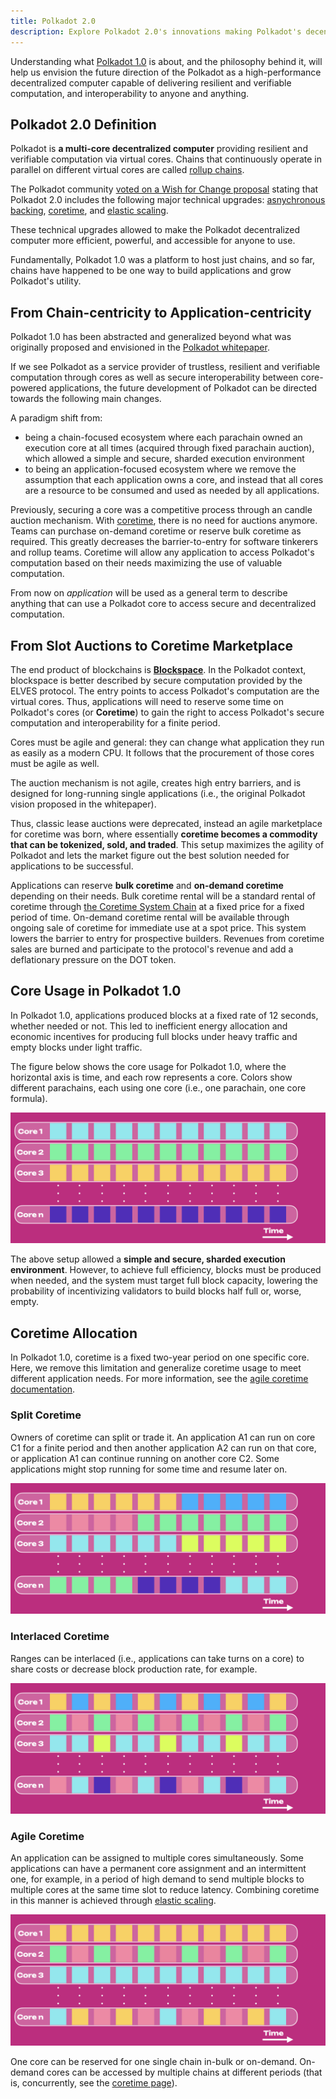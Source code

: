 ```yaml
---
title: Polkadot 2.0
description: Explore Polkadot 2.0's innovations making Polkadot's decentralized computer more accessible and efficient.
---
```


Understanding what [Polkadot 1.0](./polkadot-v1.md) is about, and the philosophy behind it, will help
us envision the future direction of the Polkadot as a high-performance decentralized computer capable of delivering resilient and verifiable computation, and interoperability to anyone and anything.
  
## Polkadot 2.0 Definition

Polkadot is **a multi-core decentralized computer** providing resilient and verifiable computation via virtual cores. Chains that continuously operate in parallel on different virtual cores are called [rollup chains](../learn/learn-parachains.md).

The Polkadot community [voted on a Wish for Change proposal](https://polkadot.polkassembly.io/referenda/747) stating that Polkadot 2.0 includes the following major technical upgrades: [asnychronous backing](../learn/learn-async-backing.md), [coretime](../learn/learn-agile-coretime.md), and [elastic scaling](../learn/learn-elastic-scaling.md).

These technical upgrades allowed to make the Polkadot decentralized computer more efficient, powerful, and accessible for anyone to use.

Fundamentally, Polkadot 1.0 was a platform to host just chains, and so far, chains have happened to be one way to build applications and grow Polkadot's utility.

## From Chain-centricity to Application-centricity

Polkadot 1.0 has been abstracted and generalized beyond what was originally proposed and envisioned in
the [Polkadot whitepaper](https://polkadot.network/whitepaper/).

If we see Polkadot as a service provider of trustless, resilient and verifiable computation through cores as well as secure interoperability between core-powered applications, the future development of
Polkadot can be directed towards the following main changes.

A paradigm shift from:

- being a chain-focused ecosystem where each parachain owned an execution core at all times
  (acquired through fixed parachain auction), which allowed a simple and secure, sharded execution
  environment
- to being an application-focused ecosystem where we remove the assumption that each application
  owns a core, and instead that all cores are a resource to be consumed and used as needed by all
  applications.

Previously, securing a core was a competitive process through an
candle auction mechanism. With [coretime](#coretime-allocation), there is no need for
auctions anymore. Teams can purchase on-demand coretime or reserve bulk coretime as required. This
greatly decreases the barrier-to-entry for software tinkerers and rollup teams. Coretime will allow any application to access Polkadot's computation based on their needs maximizing the use of valuable computation.

From now on _application_ will be used as a general term to describe anything that can use a
Polkadot core to access secure and decentralized computation.

## From Slot Auctions to Coretime Marketplace

The end product of blockchains is [**Blockspace**](./polkadot-v1.md#polkadots-blockspace). In the Polkadot context, blockspace is better described by secure computation provided by the ELVES protocol.
The entry points to access Polkadot's computation are the virtual cores. Thus, applications will need to reserve some time on Polkadot's cores (or **Coretime**) to gain the right to access Polkadot's secure computation and interoperability for a finite period.

Cores must be agile and general: they can change what application they run as easily as a modern CPU. It
follows that the procurement of those cores must be agile as well.

The auction mechanism is not agile, creates high entry barriers, and is designed for long-running
single applications (i.e., the original Polkadot vision proposed in the whitepaper).

Thus, classic lease auctions were deprecated, instead an agile marketplace for coretime was born, where
essentially **coretime becomes a commodity that can be tokenized, sold, and traded**. This setup
maximizes the agility of Polkadot and lets the market figure out the best solution needed for
applications to be successful.

Applications can reserve **bulk coretime** and **on-demand coretime** depending on their needs. Bulk
coretime rental will be a standard rental of coretime through [the Coretime System Chain](../learn/learn-system-chains.md#existing-system-chains) at a fixed
price for a fixed period of time. On-demand coretime rental will be available through ongoing sale
of coretime for immediate use at a spot price. This system lowers the barrier to entry for
prospective builders. Revenues from coretime sales are burned and participate to the protocol's revenue and add a deflationary pressure on the DOT token.

## Core Usage in Polkadot 1.0

In Polkadot 1.0, applications produced blocks at a fixed rate of 12 seconds, whether needed or not.
This led to inefficient energy allocation and economic incentives for producing full blocks under
heavy traffic and empty blocks under light traffic.

The figure below shows the core usage for Polkadot 1.0, where the horizontal axis is time, and each
row represents a core. Colors show different parachains, each using one core (i.e., one parachain,
one core formula).

![core-usage-dumb](../assets/core-usage-dumb.png)

The above setup allowed a **simple and secure, sharded execution environment**. However, to achieve full efficiency, blocks must be produced when needed, and the system must target full block capacity, lowering the probability of incentivizing validators to build blocks half full
or, worse, empty.

## Coretime Allocation

In Polkadot 1.0, coretime is a fixed two-year period on one specific core. Here, we remove this
limitation and generalize coretime usage to meet different application needs. For more information,
see the [agile coretime documentation](../learn/learn-agile-coretime.md).

### Split Coretime

Owners of coretime can split or trade it. An application A1 can run on core C1 for a finite period
and then another application A2 can run on that core, or application A1 can continue running on
another core C2. Some applications might stop running for some time and resume later on.

![core-usage-agile-rangeSplit](../assets/core-usage-agile-rangeSplit.png)

### Interlaced Coretime

Ranges can be interlaced (i.e., applications can take turns on a core) to share costs or decrease block
production rate, for example.

![core-usage-agile-rangeStrided](../assets/core-usage-agile-rangeStrided.png)

### Agile Coretime

An application can be assigned to multiple cores simultaneously. Some applications can have a
permanent core assignment and an intermittent one, for example, in a period of high demand to send
multiple blocks to multiple cores at the same time slot to reduce latency. Combining coretime in
this manner is achieved through [elastic scaling](../learn/learn-elastic-scaling.md).

![core-usage-agile-combined](../assets/core-usage-agile-combined.png)

One core can be reserved for one single chain in-bulk or on-demand. On-demand cores can be accessed by multiple chains at different periods (that is, concurrently, see the [coretime page](../learn/learn-agile-coretime.md)).

